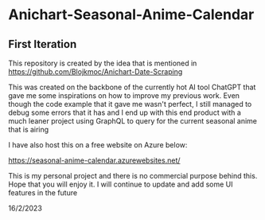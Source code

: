 # Anichart-Seasonal-Anime-Calendar
## First Iteration
This repository is created by the idea that is mentioned in https://github.com/Blojkmoc/Anichart-Date-Scraping

This was created on the backbone of the currently hot AI tool ChatGPT that gave me some inspirations on how to improve my previous work. Even though the code example 
that it gave me wasn't perfect, I still managed to debug some errors that it has and I end up with this end product with a much leaner project using GraphQL to query 
for the current seasonal anime that is airing

I have also host this on a free website on Azure below:

https://seasonal-anime-calendar.azurewebsites.net/

This is my personal project and there is no commercial purpose behind this. Hope that you will enjoy it. I will continue to update and add some UI features in the future

16/2/2023
